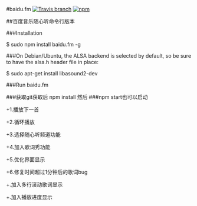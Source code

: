 #baidu.fm
[![Travis branch](https://img.shields.io/travis/joyent/node/v0.6.svg)](https://www.npmjs.com/package/baidu.fm)   [![npm](https://img.shields.io/npm/dm/localeval.svg)](https://www.npmjs.com/package/baidu.fm)

##百度音乐随心听命令行版本

###Installation

$ sudo npm install baidu.fm -g


###On Debian/Ubuntu, the ALSA backend is selected by default, so be sure to have the alsa.h header file in place:

$ sudo apt-get install libasound2-dev


###Run
baidu.fm

###获取git获取后
npm install
然后
###npm start也可以启动

+1.播放下一首

+2.循环播放

+3.选择随心听频道功能

+4.加入歌词秀功能

+5.优化界面显示

+6.修复时间超过1分钟后的歌词bug

+.加入多行滚动歌词显示

+.加入播放进度显示
